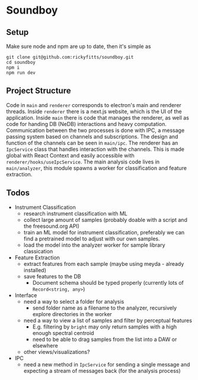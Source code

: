 # Soundboy

## Setup

Make sure node and npm are up to date, then it's simple as

```shell
git clone git@github.com:rickyfitts/soundboy.git
cd soundboy
npm i
npm run dev
```


## Project Structure

Code in `main` and `renderer` corresponds to electron's main and renderer threads. 
Inside `renderer` there is a next.js website, which is the UI of the application.
Inside `main` there is code that manages the renderer, as well as code for handing DB (NeDB) interactions and heavy computation.
Communication between the two processes is done with IPC, a message passing system based on channels and subscriptions.
The design and function of the channels can be seen in `main/ipc`. The renderer has an `IpcService` class that handles interaction with the channels. 
This is made global with React Context and easily accessible with `renderer/hooks/useIpcService`. 
The main analysis code lives in `main/analyzer`, this module spawns a worker for classification and feature extraction.


## Todos

- Instrument Classification
    - research instrument classification with ML
    - collect large amount of samples (probably doable with a script and the freesound.org API)
    - train an ML model for instrument classification, preferably we can find a pretrained model to adjust with our own samples.
    - load the model into the analyzer worker for sample library classication
- Feature Extraction
    - extract features from each sample (maybe using meyda - already installed)
    - save features to the DB
        - Document schema should be typed properly (currently lots of `Record<string, any>`)
- Interface
    - need a way to select a folder for analysis
        - send folder name as a filename to the analyzer, recursively explore directories in the worker
    - need a way to view a list of samples and filter by perceptual features
        - E.g. filtering by `bright` may only return samples with a high enough spectral centroid
        - need to be able to drag samples from the list into a DAW or elsewhere
    - other views/visualizations?
- IPC
    - need a new method in `IpcService` for sending a single message and expecting a stream of messages back (for the analysis process)
